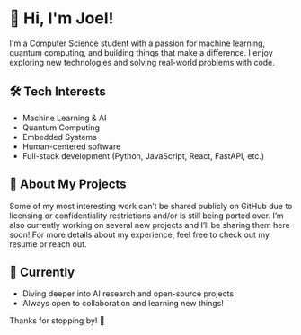 # 👋 Hi, I'm Joel!

I'm a Computer Science student with a passion for machine learning, quantum computing, and building things that make a difference. I enjoy exploring new technologies and solving real-world problems with code.

## 🛠️ Tech Interests

- Machine Learning & AI
- Quantum Computing
- Embedded Systems
- Human-centered software
- Full-stack development (Python, JavaScript, React, FastAPI, etc.)

## 📂 About My Projects

Some of my most interesting work can’t be shared publicly on GitHub due to licensing or confidentiality restrictions and/or is still being ported over. I’m also currently working on several new projects and I’ll be sharing them here soon! For more details about my experience, feel free to check out my resume or reach out.

## 🌱 Currently

- Diving deeper into AI research and open-source projects
- Always open to collaboration and learning new things!

Thanks for stopping by! 🚀  
